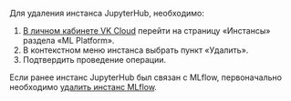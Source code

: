 Для удаления инстанса JupyterHub, необходимо:

1.  [В личном кабинете VK Cloud](https://msk.cloud.vk.com/app/services/infra/servers/) перейти на страницу «Инстансы» раздела «ML Platform».
2.  В контекстном меню инстанса выбрать пункт «Удалить».
3.  Подтвердить проведение операции.

<info>

Если ранее инстанс JupyterHub был связан с MLflow, первоначально необходимо [удалить инстанс MLflow](https://mcs.mail.ru/docs/ru/ml/mlplatform/mlflow/manage/delete).

</info>
